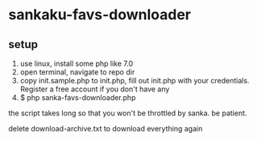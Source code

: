 # sankaku-favs-downloader
## setup
1. use linux, install some php like 7.0
2. open terminal, navigate to repo dir
3. copy init.sample.php to init.php, fill out init.php with your credentials. Register a free account if you don't have any
4. $ php sanka-favs-downloader.php

the script takes long so that you won't be throttled by sanka. be patient.

delete download-archive.txt to download everything again
